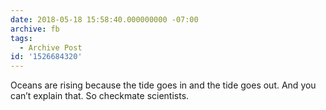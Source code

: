```yaml
---
date: 2018-05-18 15:58:40.000000000 -07:00
archive: fb
tags: 
  - Archive Post
id: '1526684320'
---
```


Oceans are rising because the tide goes in and the tide goes out. And you can’t explain that. So checkmate scientists.
